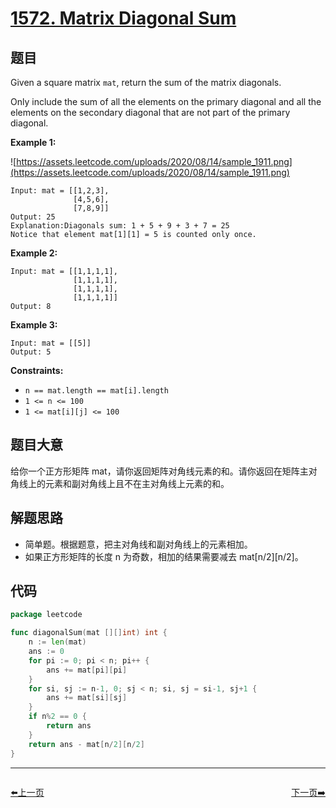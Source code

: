 # [1572. Matrix Diagonal Sum](https://leetcode.com/problems/matrix-diagonal-sum/)


## 题目

Given a square matrix `mat`, return the sum of the matrix diagonals.

Only include the sum of all the elements on the primary diagonal and all the elements on the secondary diagonal that are not part of the primary diagonal.

**Example 1:**

![https://assets.leetcode.com/uploads/2020/08/14/sample_1911.png](https://assets.leetcode.com/uploads/2020/08/14/sample_1911.png)

```
Input: mat = [[1,2,3],
              [4,5,6],
              [7,8,9]]
Output: 25
Explanation:Diagonals sum: 1 + 5 + 9 + 3 + 7 = 25
Notice that element mat[1][1] = 5 is counted only once.

```

**Example 2:**

```
Input: mat = [[1,1,1,1],
              [1,1,1,1],
              [1,1,1,1],
              [1,1,1,1]]
Output: 8

```

**Example 3:**

```
Input: mat = [[5]]
Output: 5

```

**Constraints:**

- `n == mat.length == mat[i].length`
- `1 <= n <= 100`
- `1 <= mat[i][j] <= 100`

## 题目大意

给你一个正方形矩阵 mat，请你返回矩阵对角线元素的和。请你返回在矩阵主对角线上的元素和副对角线上且不在主对角线上元素的和。

## 解题思路

- 简单题。根据题意，把主对角线和副对角线上的元素相加。
- 如果正方形矩阵的长度 n 为奇数，相加的结果需要减去 mat[n/2][n/2]。

## 代码

```go
package leetcode

func diagonalSum(mat [][]int) int {
	n := len(mat)
	ans := 0
	for pi := 0; pi < n; pi++ {
		ans += mat[pi][pi]
	}
	for si, sj := n-1, 0; sj < n; si, sj = si-1, sj+1 {
		ans += mat[si][sj]
	}
	if n%2 == 0 {
		return ans
	}
	return ans - mat[n/2][n/2]
}
```


----------------------------------------------
<div style="display: flex;justify-content: space-between;align-items: center;">
<p><a href="https://books.halfrost.com/leetcode/ChapterFour/1500~1599/1551.Minimum-Operations-to-Make-Array-Equal/">⬅️上一页</a></p>
<p><a href="https://books.halfrost.com/leetcode/ChapterFour/1500~1599/1573.Number-of-Ways-to-Split-a-String/">下一页➡️</a></p>
</div>
